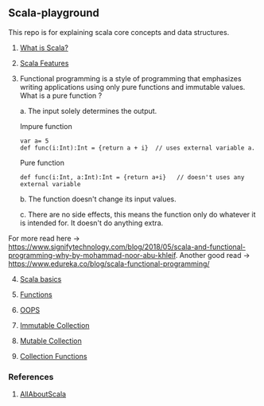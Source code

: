 ## Scala-playground
This repo is for explaining scala core concepts and data structures.

1. [What is Scala?](http://allaboutscala.com/tutorials/scala-introduction/learn-scala-programming-language/)

2. [Scala Features](http://allaboutscala.com/tutorials/scala-introduction/scala-functional-programming-features/)

3. Functional programming is a style of programming that emphasizes writing applications using only pure functions and immutable values.
   What is a pure function ?
   
   a. The input solely determines the output.
   
      Impure function
      
       var a= 5
       def func(i:Int):Int = {return a + i}  // uses external variable a. 
       
      Pure function
      
       def func(i:Int, a:Int):Int = {return a+i}   // doesn't uses any external variable
   b. The function doesn't change its input values.
   
   c. There are no side effects, this means the function only do whatever it is intended for. It doesn't do anything extra.
   
   
For more read here -> https://www.signifytechnology.com/blog/2018/05/scala-and-functional-programming-why-by-mohammad-noor-abu-khleif. 
Another good read -> https://www.edureka.co/blog/scala-functional-programming/
 
4. [Scala basics](https://github.com/BParesh89/scala-playground/tree/master/src/main/scala/scalabasics)

5. [Functions](https://github.com/BParesh89/scala-playground/tree/master/src/main/scala/functions)

6. [OOPS](https://github.com/BParesh89/scala-playground/tree/master/src/main/scala/oops)

7. [Immutable Collection](https://github.com/BParesh89/scala-playground/tree/master/src/main/scala/immutablecollection)

8. [Mutable Collection](https://github.com/BParesh89/scala-playground/tree/master/src/main/scala/mutablecollection)

9. [Collection Functions](https://github.com/BParesh89/scala-playground/tree/master/src/main/scala/collectionfunctions)
### References
1. [AllAboutScala](http://allaboutscala.com/)
